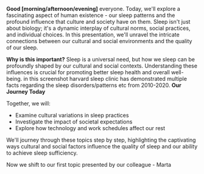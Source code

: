 **Good [morning/afternoon/evening]** everyone. Today, we'll explore a fascinating aspect of human existence - our sleep patterns and the profound influence that culture and society have on them. Sleep isn't just about biology; it's a dynamic interplay of cultural norms, social practices, and individual choices. In this presentation, we'll unravel the intricate connections between our cultural and social environments and the quality of our sleep.

**Why is this important?**
Sleep is a universal need, but how we sleep can be profoundly shaped by our cultural and social contexts. Understanding these influences is crucial for promoting better sleep health and overall well-being.
in this screenshot harvard sleep clinic has demonstrated multiple facts regarding the sleep disorders/patterns etc from 2010-2020. 
**Our Journey Today**

Together, we will:
- Examine cultural variations in sleep practices
- Investigate the impact of societal expectations
- Explore how technology and work schedules affect our rest

We'll journey through these topics step by step, highlighting the captivating ways cultural and social factors influence the quality of sleep and our ability to achieve sleep sufficiency. 

Now we shift to our first topic presented by our colleague - Marta

